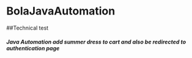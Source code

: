 # BolaJavaAutomation

 ##Technical test
 
 ##### Java Automation add summer dress to cart and also be redirected to authentication page
